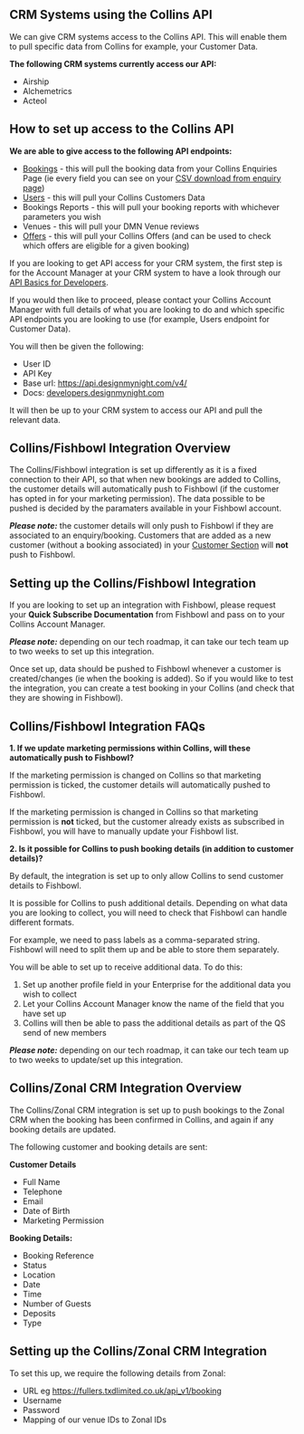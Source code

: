 ## CRM Systems using the Collins API  

We can give CRM systems access to the Collins API. This will enable them to pull specific data from Collins for example, your Customer Data.

**The following CRM systems currently access our API:**

* Airship
* Alchemetrics
* Acteol

## How to set up access to the Collins API

**We are able to give access to the following API endpoints:**

* [Bookings](http://developers.designmynight.com/api/booking-api) - this will pull the booking data from your Collins Enquiries Page (ie every field you can see on your [CSV download from enquiry page](https://collins.uservoice.com/knowledgebase/articles/1829035-enquiries-page-csv-download))
* [Users](http://developers.designmynight.com/api/users-api/) - this will pull your Collins Customers Data
* Bookings Reports - this will pull your booking reports with whichever parameters you wish
* Venues - this will pull your DMN Venue reviews
* [Offers](http://developers.designmynight.com/api/offers-api/) - this will pull your Collins Offers (and can be used to check which offers are eligible for a given booking)

If you are looking to get API access for your CRM system, the first step is for the Account Manager at your CRM system to have a look through our [API Basics for Developers](http://developers.designmynight.com/api-basics/).

If you would then like to proceed, please contact your Collins Account Manager with full details of what you are looking to do and which specific API endpoints you are looking to use (for example, Users endpoint for Customer Data). 

You will then be given the following:

* User ID
* API Key
* Base url: https://api.designmynight.com/v4/
* Docs: [developers.designmynight.com](http://developers.designmynight.com/api-basics/)

It will then be up to your CRM system to access our API and pull the relevant data. 

## Collins/Fishbowl Integration Overview

The Collins/Fishbowl integration is set up differently as it is a fixed connection to their API, so that when new bookings are added to Collins, the customer details will automatically push to Fishbowl (if the customer has opted in for your marketing permission). The data possible to be pushed is decided by the paramaters available in your Fishbowl account.

**_Please note:_** the customer details will only push to Fishbowl if they are associated to an enquiry/booking. Customers that are added as a new customer (without a booking associated) in your [Customer Section](https://collins.uservoice.com/knowledgebase/articles/1112764-customer-database-how-to-add-a-new-customer) will **not** push to Fishbowl.

## Setting up the Collins/Fishbowl Integration

If you are looking to set up an integration with Fishbowl, please request your **Quick Subscribe Documentation** from Fishbowl and pass on to your Collins Account Manager. 

**_Please note:_** depending on our tech roadmap, it can take our tech team up to two weeks to set up this integration. 

Once set up, data should be pushed to Fishbowl whenever a customer is created/changes (ie when the booking is added).
So if you would like to test the integration, you can create a test booking in your Collins (and check that they are showing in Fishbowl). 

## Collins/Fishbowl Integration FAQs

**1. If we update marketing permissions within Collins, will these automatically push to Fishbowl?**

If the marketing permission is changed on Collins so that marketing permission is ticked, the customer details will automatically pushed to Fishbowl. 

If the marketing permission is changed in Collins so that marketing permission is **not** ticked, but the customer already exists as subscribed in Fishbowl, you will have to manually update your Fishbowl list.

**2. Is it possible for Collins to push booking details (in addition to customer details)?**

By default, the integration is set up to only allow Collins to send customer details to Fishbowl.

It is possible for Collins to push additional details. Depending on what data you are looking to collect, you will need to check that Fishbowl can handle different formats.

For example, we need to pass labels as a comma-separated string. Fishbowl will need to split them up and be able to store them separately. 

You will be able to set up to receive additional data. To do this: 

1. Set up another profile field in your Enterprise for the additional data you wish to collect 
2. Let your Collins Account Manager know the name of the field that you have set up
3. Collins will then be able to pass the additional details as part of the QS send of new members

**_Please note:_** depending on our tech roadmap, it can take our tech team up to two weeks to update/set up this integration. 

## Collins/Zonal CRM Integration Overview

The Collins/Zonal CRM integration is set up to push bookings to the Zonal CRM when the booking has been confirmed in Collins, and again if any booking details are updated. 

The following customer and booking details are sent:

**Customer Details**

* Full Name
* Telephone
* Email
* Date of Birth
* Marketing Permission

**Booking Details:**

* Booking Reference
* Status
* Location
* Date
* Time
* Number of Guests
* Deposits
* Type

## Setting up the Collins/Zonal CRM Integration

To set this up, we require the following details from Zonal:

* URL eg https://fullers.txdlimited.co.uk/api_v1/booking
* Username
* Password
* Mapping of our venue IDs to Zonal IDs



